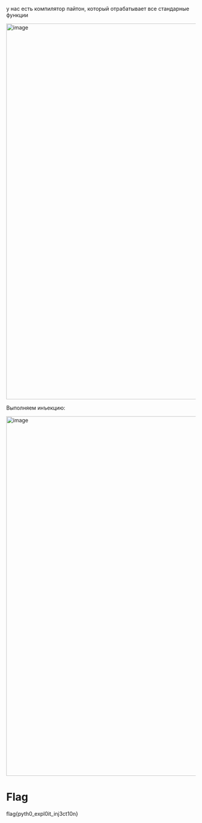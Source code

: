 у нас есть компилятор пайтон, который отрабатывает все стандарные функции 

<img width="998" alt="image" src="https://github.com/user-attachments/assets/e63fbf2f-e4e0-4aac-bd19-50e1767ca330" />


Выполняем инъекцию:

<img width="955" alt="image" src="https://github.com/user-attachments/assets/6fba7a1b-6820-4b48-9808-ef095e7a5c7e" />


# Flag
flag{pyth0_expl0it_inj3ct10n}
